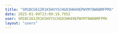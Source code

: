 ```yaml
---
title: "SM1BCG61ZR1K5HVYSCHG03HH49EPWYM78W6BMFPMX"
date: 2025-01-09T23:09:19.795Z
user: SM1BCG61ZR1K5HVYSCHG03HH49EPWYM78W6BMFPMX
layout: "users"
---
```

    